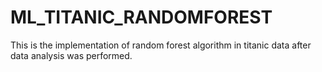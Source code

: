 # ML_TITANIC_RANDOMFOREST
This is the implementation of random forest algorithm in titanic data after data analysis was performed.
